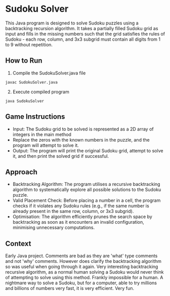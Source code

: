 # Sudoku Solver

This Java program is designed to solve Sudoku puzzles using a backtracking recursion algorithm. It takes a partially filled Sudoku grid as input and fills in the missing numbers such that the grid satisfies the rules of Sudoku - each row, column, and 3x3 subgrid must contain all digits from 1 to 9 without repetition.

## How to Run

1. Compile the SudokuSolver.java file

`javac SudokuSolver.java`

2. Execute compiled program

`java SudokuSolver`

## Game Instructions

- Input: The Sudoku grid to be solved is represented as a 2D array of integers in the main method
- Replace the zeros with the known numbers in the puzzle, and the program will attempt to solve it.
- Output: The program will print the original Sudoku grid, attempt to solve it, and then print the solved grid if successful.

## Approach

- Backtracking Algorithm: The program utilises a recursive backtracking algorithm to systematically explore all possible solutions to the Sudoku puzzle.
- Valid Placement Check: Before placing a number in a cell, the program checks if it violates any Sudoku rules (e.g., if the same number is already present in the same row, column, or 3x3 subgrid).
- Optimisation: The algorithm efficiently prunes the search space by backtracking as soon as it encounters an invalid configuration, minimising unnecessary computations.

## Context

Early Java project. Comments are bad as they are 'what' type comments and not 'why' comments. However does clarify the backtracking algorithm so was useful when going through it again. Very interesting backtracking recursive algorithm, as a normal human solving a Sudoku would never think of attempting to solve using this method. Frankly impossible for a human.
A nightmare way to solve a Sudoku, but for a computer, able to try millions and billions of numbers very fast, it is very efficient. Very fun.
